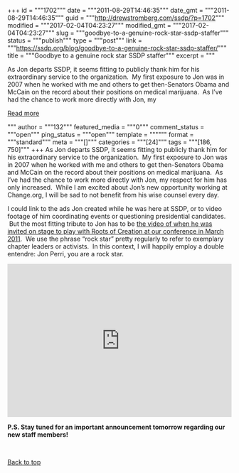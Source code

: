 +++
id = """1702"""
date = """2011-08-29T14:46:35"""
date_gmt = """2011-08-29T14:46:35"""
guid = """http://drewstromberg.com/ssdp/?p=1702"""
modified = """2017-02-04T04:23:27"""
modified_gmt = """2017-02-04T04:23:27"""
slug = """goodbye-to-a-genuine-rock-star-ssdp-staffer"""
status = """publish"""
type = """post"""
link = """https://ssdp.org/blog/goodbye-to-a-genuine-rock-star-ssdp-staffer/"""
title = """Goodbye to a genuine rock star SSDP staffer"""
excerpt = """<p>As Jon departs SSDP, it seems fitting to publicly thank him for his extraordinary service to the organization.  My first exposure to Jon was in 2007 when he worked with me and others to get then-Senators Obama and McCain on the record about their positions on medical marijuana.  As I&#8217;ve had the chance to work more directly with Jon, my</p>
<div class="h10"></div>
<p><a class="more-link2 flat" href="https://ssdp.org/blog/goodbye-to-a-genuine-rock-star-ssdp-staffer/">Read more</a></p>
"""
author = """132"""
featured_media = """0"""
comment_status = """open"""
ping_status = """open"""
template = """"""
format = """standard"""
meta = """[]"""
categories = """[24]"""
tags = """[186, 750]"""
+++
As Jon departs SSDP, it seems fitting to publicly thank him for his extraordinary service to the organization.  My first exposure to Jon was in 2007 when he worked with me and others to get then-Senators Obama and McCain on the record about their positions on medical marijuana.  As I&#8217;ve had the chance to work more directly with Jon, my respect for him has only increased.  While I am excited about Jon&#8217;s new opportunity working at Change.org, I will be sad to not benefit from his wise counsel every day.



I could link to the ads Jon created while he was here at SSDP, or to video footage of him coordinating events or questioning presidential candidates.  But the most fitting tribute to Jon has to be <a title="Jon Perri rocks out with Roots of Creation" href="http://www.youtube.com/watch?v=NZtQzW-O4yM" target="_blank">the video of when he was invited on stage to play with Roots of Creation at our conference in March 2011</a>.  We use the phrase &#8220;rock star&#8221; pretty regularly to refer to exemplary chapter leaders or activists.  In this context, I will happily employ a double entendre: Jon Perri, you are a rock star.



<iframe width="100%" height="345" frameborder="0" src="http://www.youtube.com/embed/NZtQzW-O4yM"></iframe>



<strong>P.S. Stay tuned for an important announcement tomorrow regarding our new staff members!</strong>



&nbsp;



<a title="Back to Top" href="/news/blog/goodbye-to-a-genuine-rock-star-ssdp-staffer#top">Back to top</a>
